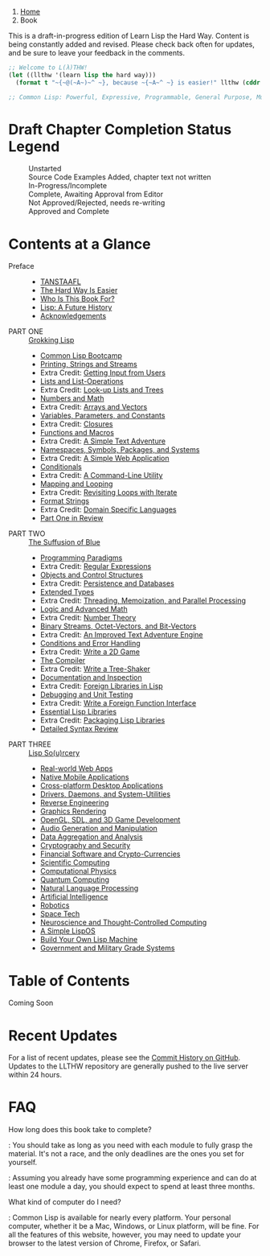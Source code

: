 <ol class="breadcrumb">
  <li><a href="/">Home</a></li>
  <li class="active">Book</li>
</ol>

<div class="alert alert-danger">
  <p>
    <i class="fa fa-exclamation-triangle"></i> This is a draft-in-progress edition of Learn Lisp the Hard Way.  Content is being constantly added and revised.  Please check back often for updates, and be sure to leave your feedback in the comments.
  </p>
</div>

```lisp
;; Welcome to L(λ)THW!
(let ((llthw '(learn lisp the hard way)))
  (format t "~{~@(~A~)~^ ~}, because ~{~A~^ ~} is easier!" llthw (cddr llthw)))

;; Common Lisp: Powerful, Expressive, Programmable, General Purpose, Multi-Paradigm.

```

# Draft Chapter Completion Status Legend

<dl class="dl-horizontal">
  <dt><i class="glyphicon glyphicon-remove text-danger"></i></dt>
  <dd>Unstarted</dd>
  <dt><i class="fa fa-code"></i></dt>
  <dd>Source Code Examples Added, chapter text not written</dd>
  <dt><i class="glyphicon glyphicon-refresh text-warning"></i></dt>
  <dd>In-Progress/Incomplete</dd>
  <dt><i class="glyphicon glyphicon-ok text-success"></i></dt>
  <dd>Complete, Awaiting Approval from Editor</dd>
  <dt><i class="glyphicon glyphicon-thumbs-down text-danger"></i></dt>
  <dd>Not Approved/Rejected, needs re-writing</dd>
  <dt><i class="glyphicon glyphicon-thumbs-up text-info"></i></dt>
  <dd>Approved and Complete</dd>
</dl>

# Contents at a Glance

<dl class="dl-horizontal">
  <dt>Preface</dt>
  <dd>
    <ul>
      <li><a href="preface/">TANSTAAFL</a> <i class="glyphicon glyphicon-ok text-success"></i></li>
      <li><a href="preface-part-two/">The Hard Way Is Easier</a> <i class="glyphicon glyphicon-thumbs-down text-danger"></i></li>
      <li><a href="preface-part-three/">Who Is This Book For?</a> <i class="glyphicon glyphicon-thumbs-down text-danger"></i></li>
      <li><a href="introduction/">Lisp: A Future History</a> <i class="glyphicon glyphicon-refresh text-warning"></i></li>
      <li><a href="acknowledgements/">Acknowledgements</a> <i class="glyphicon glyphicon-refresh text-warning"></i></li>
    </ul>
  </dd>
  <dt>PART ONE</dt>
  <dd>
    <a href="1-0-0-overview/">Grokking Lisp</a>
    <ul>
      <li><a href="1-01-00-lisp-bootcamp/">Common Lisp Bootcamp</a> <i class="glyphicon glyphicon-refresh text-warning"></i></li>
      <li><a href="1-02-00-input-output/">Printing, Strings and Streams</a> <i class="glyphicon glyphicon-ok text-success"></i></li>
      <li>Extra Credit: <a href="1-03-0-getting-input-from-users/">Getting Input from Users</a> <i class="glyphicon glyphicon-refresh text-warning"></i></li>
      <li><a href="1-04-0-lists/">Lists and List-Operations</a> <i class="glyphicon glyphicon-refresh text-warning"></i></li>
      <li>Extra Credit: <a href="1-05-0-lookups-trees/">Look-up Lists and Trees</a> <i class="glyphicon glyphicon-refresh text-warning"></i></li>
      <li><a href="1-06-0-math/">Numbers and Math</a> <i class="glyphicon glyphicon-refresh text-warning"></i></li>
      <li>Extra Credit: <a href="1-07-0-arrays/">Arrays and Vectors</a> <i class="glyphicon glyphicon-refresh text-warning"></i></li>
      <li><a href="1-08-0-variables/">Variables, Parameters, and Constants</a> <i class="glyphicon glyphicon-refresh text-warning"></i></li>
      <li>Extra Credit: <a href="1-09-0-closures/">Closures</a> <i class="glyphicon glyphicon-refresh text-warning"></i></li>
      <li><a href="1-10-0-functions/">Functions and Macros</a> <i class="glyphicon glyphicon-refresh text-warning"></i></li>
      <li>Extra Credit: <a href="1-11-0-text-adventure/">A Simple Text Adventure</a> <i class="glyphicon glyphicon-remove text-danger"></i></li>
      <li><a href="1-12-0-namespaces/">Namespaces, Symbols, Packages, and Systems</a> <i class="glyphicon glyphicon-remove text-danger"></i></li>
      <li>Extra Credit: <a href="1-13-0-simple-web-app/">A Simple Web Application</a> <i class="glyphicon glyphicon-remove text-danger"></i></li>
      <li><a href="1-14-0-conditionals/">Conditionals</a> <i class="glyphicon glyphicon-remove text-danger"></i></li>
      <li>Extra Credit: <a href="1-15-0-command-line-utility/">A Command-Line Utility</a> <i class="glyphicon glyphicon-remove text-danger"></i></li>
      <li><a href="1-16-0-map-loop/">Mapping and Looping</a> <i class="glyphicon glyphicon-remove text-danger"></i></li>
      <li>Extra Credit: <a href="1-17-0-iterate/">Revisiting Loops with Iterate</a> <i class="glyphicon glyphicon-remove text-danger"></i></li>
      <li><a href="1-18-0-format/">Format Strings</a> <i class="glyphicon glyphicon-remove text-danger"></i></li>
      <li>Extra Credit: <a href="1-19-0-dsl/">Domain Specific Languages</a> <i class="glyphicon glyphicon-remove text-danger"></i></li>
      <li><a href="1-20-0-review/">Part One in Review</a> <i class="glyphicon glyphicon-remove text-danger"></i></li>
    </ul>
  </dd>
  <dt>PART TWO</dt>
  <dd>
    <a href="2-0-0-overview/">The Suffusion of Blue</a>
    <ul>
      <li><a href="2-01-0-programming-paradigms/">Programming Paradigms</a> <i class="glyphicon glyphicon-remove text-danger"></i></li>
      <li>Extra Credit: <a href="2-02-0-regex/">Regular Expressions</a> <i class="glyphicon glyphicon-remove text-danger"></i></li>
      <li><a href="2-03-0-objects-control/">Objects and Control Structures</a> <i class="glyphicon glyphicon-remove text-danger"></i></li>
      <li>Extra Credit: <a href="2-04-0-data-persistence/">Persistence and Databases</a> <i class="glyphicon glyphicon-remove text-danger"></i></li>
      <li><a href="2-05-0-extended-types/">Extended Types</a> <i class="glyphicon glyphicon-remove text-danger"></i></li>
      <li>Extra Credit: <a href="2-06-0-threads-memos-parallel/">Threading, Memoization, and Parallel Processing</a> <i class="glyphicon glyphicon-remove text-danger"></i></li>
      <li><a href="2-07-0-logic-and-more-math/">Logic and Advanced Math</a> <i class="glyphicon glyphicon-remove text-danger"></i></li>
      <li>Extra Credit: <a href="2-08-0-number-theory/">Number Theory</a> <i class="glyphicon glyphicon-remove text-danger"></i></li>
      <li><a href="2-09-0-binary-octets-bits/">Binary Streams, Octet-Vectors, and Bit-Vectors</a> <i class="glyphicon glyphicon-remove text-danger"></i></li>
      <li>Extra Credit: <a href="2-10-0-improved-text-adventure-engine/">An Improved Text Adventure Engine</a> <i class="glyphicon glyphicon-remove text-danger"></i></li>
      <li><a href="2-11-0-conditions/">Conditions and Error Handling</a> <i class="glyphicon glyphicon-remove text-danger"></i></li>
      <li>Extra Credit: <a href="2-12-0-2d-game/">Write a 2D Game</a> <i class="glyphicon glyphicon-remove text-danger"></i></li>
      <li><a href="2-13-0-compiler/">The Compiler</a> <i class="glyphicon glyphicon-remove text-danger"></i></li>
      <li>Extra Credit: <a href="2-14-0-tree-shaker/">Write a Tree-Shaker</a> <i class="glyphicon glyphicon-remove text-danger"></i></li>
      <li><a href="2-15-0-docs-and-inspection/">Documentation and Inspection</a> <i class="glyphicon glyphicon-remove text-danger"></i></li>
      <li>Extra Credit: <a href="2-16-0-foreign-libs/">Foreign Libraries in Lisp</a> <i class="glyphicon glyphicon-remove text-danger"></i></li>
      <li><a href="2-17-0-debugging-testing/">Debugging and Unit Testing</a> <i class="glyphicon glyphicon-remove text-danger"></i></li>
      <li>Extra Credit: <a href="2-18-0-ffi/">Write a Foreign Function Interface</a> <i class="glyphicon glyphicon-remove text-danger"></i></li>
      <li><a href="2-19-0-essential-libs/">Essential Lisp Libraries</a> <i class="glyphicon glyphicon-remove text-danger"></i></li>
      <li>Extra Credit: <a href="2-20-0-packaging-libs/">Packaging Lisp Libraries</a> <i class="glyphicon glyphicon-remove text-danger"></i></li>
      <li><a href="2-21-0-review/">Detailed Syntax Review</a> <i class="glyphicon glyphicon-remove text-danger"></i></li>
    </ul>
  </dd>
  <dt>PART THREE</dt>
  <dd>
    <a href="3-0-0-overview/">Lisp So(u)rcery</a>
    <ul>
      <li><a href="3-01-0-web-apps/">Real-world Web Apps</a> <i class="glyphicon glyphicon-remove text-danger"></i></li>
      <li><a href="3-02-0-mobile/">Native Mobile Applications</a> <i class="glyphicon glyphicon-remove text-danger"></i></li>
      <li><a href="3-03-0-gui/">Cross-platform Desktop Applications</a> <i class="glyphicon glyphicon-remove text-danger"></i></li>
      <li><a href="3-04-0-system-utils/">Drivers, Daemons, and System-Utilities</a> <i class="glyphicon glyphicon-remove text-danger"></i></li>
      <li><a href="3-05-0-reverse-engineering/">Reverse Engineering</a> <i class="glyphicon glyphicon-remove text-danger"></i></li>
      <li><a href="3-06-0-graphics/">Graphics Rendering</a> <i class="glyphicon glyphicon-remove text-danger"></i></li>
      <li><a href="3-07-0-gaming/">OpenGL, SDL, and 3D Game Development</a> <i class="glyphicon glyphicon-remove text-danger"></i></li>
      <li><a href="3-08-0-audio/">Audio Generation and Manipulation</a> <i class="glyphicon glyphicon-remove text-danger"></i></li>
      <li><a href="3-09-0-data/">Data Aggregation and Analysis</a> <i class="glyphicon glyphicon-remove text-danger"></i></li>
      <li><a href="3-10-0-cryptosec/">Cryptography and Security</a> <i class="glyphicon glyphicon-remove text-danger"></i></li>
      <li><a href="3-11-0-fintech/">Financial Software and Crypto-Currencies</a> <i class="glyphicon glyphicon-remove text-danger"></i></li>
      <li><a href="3-12-0-scientific-computing/">Scientific Computing</a> <i class="glyphicon glyphicon-remove text-danger"></i></li>
      <li><a href="3-13-0-computational-physics/">Computational Physics</a> <i class="glyphicon glyphicon-remove text-danger"></i></li>
      <li><a href="3-14-0-quantum-computing/">Quantum Computing</a> <i class="glyphicon glyphicon-remove text-danger"></i></li>
      <li><a href="3-15-0-nlp/">Natural Language Processing</a> <i class="glyphicon glyphicon-remove text-danger"></i></li>
      <li><a href="3-16-0-ai/">Artificial Intelligence</a> <i class="glyphicon glyphicon-remove text-danger"></i></li>
      <li><a href="3-17-0-robotics/">Robotics</a> <i class="glyphicon glyphicon-remove text-danger"></i></li>
      <li><a href="3-18-0-space-tech/">Space Tech</a> <i class="glyphicon glyphicon-remove text-danger"></i></li>
      <li><a href="3-19-0-neurotech/">Neuroscience and Thought-Controlled Computing</a> <i class="glyphicon glyphicon-remove text-danger"></i></li>
      <li><a href="3-20-0-lispos/">A Simple LispOS</a> <i class="glyphicon glyphicon-remove text-danger"></i></li>
      <li><a href="3-21-0-lisp-machine/">Build Your Own Lisp Machine</a> <i class="glyphicon glyphicon-remove text-danger"></i></li>
      <li><a href="3-22-0-gov-mil/">Government and Military Grade Systems</a> <i class="glyphicon glyphicon-remove text-danger"></i></li>
    </ul>
  </dd>
</dl>

# Table of Contents

Coming Soon

# Recent Updates

For a list of recent updates, please see the <a href="https://github.com/thephoeron/llthw/commits" target="_blank">Commit History on GitHub</a>.  Updates to the LLTHW repository are generally pushed to the live server within 24 hours.

# FAQ

How long does this book take to complete?

: You should take as long as you need with each module to fully grasp the material.  It's not a race, and the only deadlines are the ones you set for yourself.

: Assuming you already have some programming experience and can do at least one module a day, you should expect to spend at least three months.

What kind of computer do I need?

: Common Lisp is available for nearly every platform. Your personal computer, whether it be a Mac, Windows, or Linux platform, will be fine.  For all the features of this website, however, you may need to update your browser to the latest version of Chrome, Firefox, or Safari.
